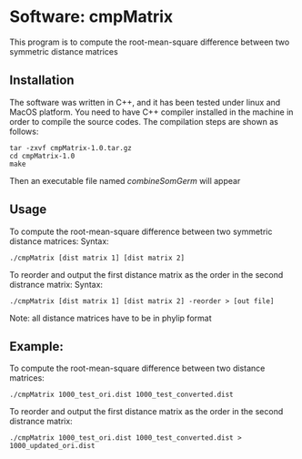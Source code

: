 # Software: cmpMatrix

This program is to compute the root-mean-square difference between two symmetric distance matrices

## Installation

The software was written in C++, and it has been tested under linux and MacOS platform. You need
to have C++ compiler installed in the machine in order to compile the source codes. The compilation
steps are shown as follows:

```
tar -zxvf cmpMatrix-1.0.tar.gz
cd cmpMatrix-1.0
make
```

Then an executable file named *combineSomGerm* will appear

## Usage

To compute the root-mean-square difference between two symmetric distance matrices:
Syntax:
```
./cmpMatrix [dist matrix 1] [dist matrix 2]
```

To reorder and output the first distance matrix as the order in the second distrance matrix:
Syntax:
```
./cmpMatrix [dist matrix 1] [dist matrix 2] -reorder > [out file]
```

Note: all distance matrices have to be in phylip format

## Example:

To compute the root-mean-square difference between two distance matrices:
```
./cmpMatrix 1000_test_ori.dist 1000_test_converted.dist
```

To reorder and output the first distance matrix as the order in the second distrance matrix:
```
./cmpMatrix 1000_test_ori.dist 1000_test_converted.dist > 1000_updated_ori.dist
```
